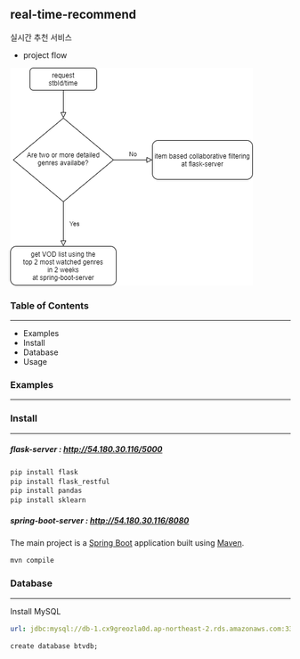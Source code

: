## real-time-recommend

실시간 추천 서비스



- project flow

  

![flow](flow.png)





### Table of Contents

---

- Examples
- Install
- Database
- Usage



### Examples

---





### Install

---

##### flask-server : http://54.180.30.116/5000

```python
pip install flask
pip install flask_restful
pip install pandas
pip install sklearn
```

##### spring-boot-server : http://54.180.30.116/8080

The main project is a [Spring Boot](https://spring.io/guides/gs/spring-boot) application built using [Maven](https://spring.io/guides/gs/maven/).

```java
mvn compile
```

##### 

### Database

---

Install MySQL

```yml
url: jdbc:mysql://db-1.cx9greozla0d.ap-northeast-2.rds.amazonaws.com:3306
```

```mysql
create database btvdb;
```


